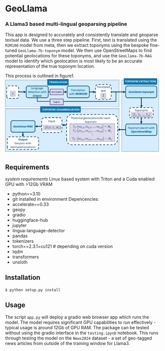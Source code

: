 # GeoLlama
### A Llama3 based multi-lingual geoparsing pipeline
This app is designed to accurately and consistently translate and geoparse textual data. We use a three step pipeline. First, text is translated using the `M2M100` model from meta, then we extract toponyms using the bespoke fine-tuned `GeoLlama-7b-toponym` model. We then use OpenStreetMaps to find potential geolocations for these toponyms, and use the `GeoLlama-7b-RAG` model to identify which geolocation is most likely to be an accurate representation of the true toponym location. 

This process is outlined in figure1.
![The full multi-lingual geoparsing pipeline](geo_llama/pipeline.png)

## Requirements
*system requirements*
Linux based system with Triton and a Cuda enabled GPU with >12Gb VRAM
* python==3.10
* git installed in environment
Depencencies:
* accelerate==0.33
* geopy
* gradio
* huggingface-hub
* jupyter
* lingua-language-detector
* pandas
* tokenizers
* torch==2.3.1+cu121 # depending on cuda version
* tqdm
* transformers
* unsloth

## Installation
`$ python setup.py install`

## Usage
The script `app.py` will deploy a gradio web browser app which runs the model. The model requires significant GPU capabilities to run effectively - typical usage is around 12Gb of GPU RAM. The package can be tested without using the gradio interface in the `testing.ipynb` notebook. This runs through testing the model on the `News2024` dataset - a set of geo-tagged news articles from outside of the training window for Llama3. 